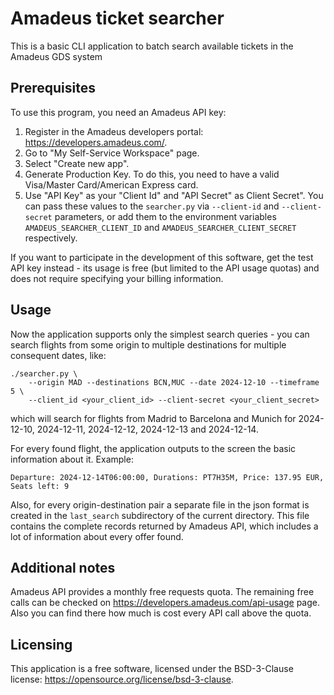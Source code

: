 # Amadeus ticket searcher

This is a basic CLI application to batch search available tickets in the Amadeus GDS system

## Prerequisites

To use this program, you need an Amadeus API key:

1. Register in the Amadeus developers portal: https://developers.amadeus.com/.
2. Go to "My Self-Service Workspace" page.
3. Select "Create new app".
4. Generate Production Key. To do this, you need to have a valid Visa/Master Card/American Express
card.
5. Use "API Key" as your "Client Id" and "API Secret" as Client Secret". You can pass these values
to the `searcher.py` via `--client-id` and `--client-secret` parameters, or add them to the
environment variables `AMADEUS_SEARCHER_CLIENT_ID` and `AMADEUS_SEARCHER_CLIENT_SECRET`
respectively.

If you want to participate in the development of this software, get the test API key instead - its
usage is free (but limited to the API usage quotas) and does not require specifying your billing
information.

## Usage

Now the application supports only the simplest search queries - you can search flights from
some origin to multiple destinations for multiple consequent dates, like:

```
./searcher.py \
    --origin MAD --destinations BCN,MUC --date 2024-12-10 --timeframe 5 \
    --client_id <your_client_id> --client-secret <your_client_secret>
```

which will search for flights from Madrid to Barcelona and Munich for 2024-12-10, 2024-12-11,
2024-12-12, 2024-12-13 and 2024-12-14.

For every found flight, the application outputs to the screen the basic information about it.
Example:
```
Departure: 2024-12-14T06:00:00, Durations: PT7H35M, Price: 137.95 EUR, Seats left: 9
```

Also, for every origin-destination pair a separate file in the json format is created in the
`last_search` subdirectory of the current directory. This file contains the complete records
returned by Amadeus API, which includes a lot of information about every offer found.

## Additional notes

Amadeus API provides a monthly free requests quota. The remaining free calls can be checked on
https://developers.amadeus.com/api-usage page. Also you can find there how much is cost every API
call above the quota.

## Licensing

This application is a free software, licensed under the BSD-3-Clause license:
https://opensource.org/license/bsd-3-clause.

